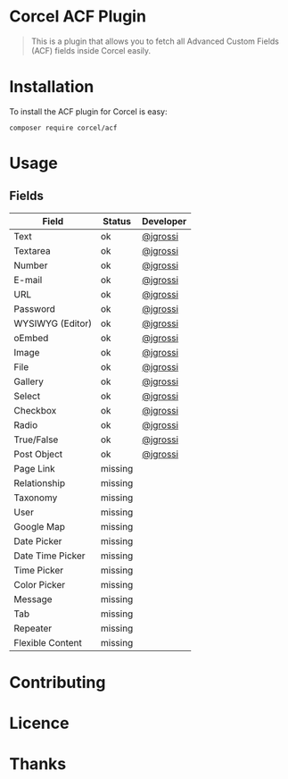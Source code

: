 # Corcel ACF Plugin

> This is a plugin that allows you to fetch all Advanced Custom Fields (ACF) fields inside Corcel easily.

# Installation

To install the ACF plugin for Corcel is easy:
 
```
composer require corcel/acf
```

# Usage

## Fields

| Field             | Status    | Developer                             |
|-------------------|-----------|---------------------------------------|
| Text              | ok        | [@jgrossi](http://github.com/jgrossi) |
| Textarea          | ok        | [@jgrossi](http://github.com/jgrossi) |
| Number            | ok        | [@jgrossi](http://github.com/jgrossi) |
| E-mail            | ok        | [@jgrossi](http://github.com/jgrossi) |
| URL               | ok        | [@jgrossi](http://github.com/jgrossi) |
| Password          | ok        | [@jgrossi](http://github.com/jgrossi) |
| WYSIWYG (Editor)  | ok        | [@jgrossi](http://github.com/jgrossi) |
| oEmbed            | ok        | [@jgrossi](http://github.com/jgrossi) |
| Image             | ok        | [@jgrossi](http://github.com/jgrossi) |
| File              | ok        | [@jgrossi](http://github.com/jgrossi) |
| Gallery           | ok        | [@jgrossi](http://github.com/jgrossi) |
| Select            | ok        | [@jgrossi](http://github.com/jgrossi) |
| Checkbox          | ok        | [@jgrossi](http://github.com/jgrossi) |
| Radio             | ok        | [@jgrossi](http://github.com/jgrossi) |
| True/False        | ok        | [@jgrossi](http://github.com/jgrossi) |
| Post Object       | ok        | [@jgrossi](http://github.com/jgrossi) |
| Page Link         | missing   |                                       |
| Relationship      | missing   |                                       |
| Taxonomy          | missing   |                                       |
| User              | missing   |                                       |
| Google Map        | missing   |                                       |
| Date Picker       | missing   |                                       |
| Date Time Picker  | missing   |                                       |
| Time Picker       | missing   |                                       |
| Color Picker      | missing   |                                       |
| Message           | missing   |                                       |
| Tab               | missing   |                                       |
| Repeater          | missing   |                                       |
| Flexible Content  | missing   |                                       |

# Contributing

# Licence

# Thanks